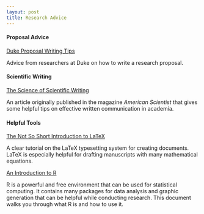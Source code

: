 ```yaml
---
layout: post
title: Research Advice
---
```


#### Proposal Advice
[Duke Proposal Writing Tips](http://undergraduateresearch.duke.edu/started/writing-research-proposals)

Advice from researchers at Duke on how to write a research proposal.

#### Scientific Writing
[The Science of Scientific Writing](http://www.americanscientist.org/issues/pub/the-science-of-scientific-writing)

An article originally published in the magazine *American Scientist* that gives some helpful tips on effective written communication in academia.

#### Helpful Tools
[The Not So Short Introduction to LaTeX](https://tobi.oetiker.ch/lshort/lshort.pdf)

A clear tutorial on the LaTeX typesetting system for creating documents. LaTeX is especially helpful for drafting manuscripts with many mathematical equations.

[An Introduction to R](http://cran.r-project.org/doc/manuals/R-intro.pdf)

R is a powerful and free environment that can be used for statistical computing. It contains many packages for data analysis and graphic generation that can be helpful while conducting research. This document walks you through what R is and how to use it.
